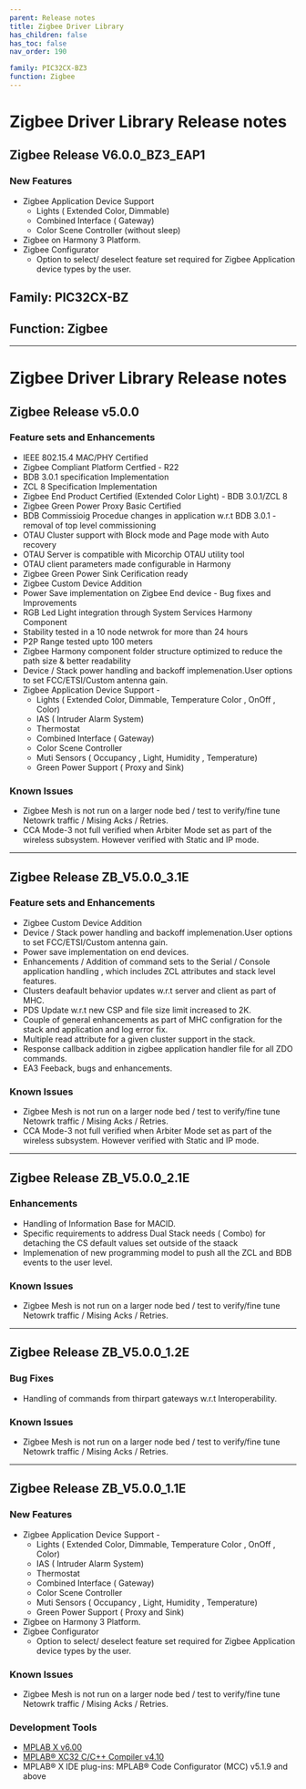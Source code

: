 ```yaml
---
parent: Release notes
title: Zigbee Driver Library
has_children: false
has_toc: false
nav_order: 190

family: PIC32CX-BZ3
function: Zigbee
---
```


# Zigbee Driver Library Release notes

## Zigbee Release V6.0.0_BZ3_EAP1

### New Features
+ Zigbee Application Device Support
  + Lights ( Extended Color, Dimmable)
  + Combined Interface ( Gateway)
  + Color Scene Controller (without sleep)
+ Zigbee on Harmony 3 Platform.
+ Zigbee Configurator
  + Option to select/ deselect feature set required for Zigbee Application device types by the user.

 

## Family: PIC32CX-BZ
## Function: Zigbee
---
# Zigbee Driver Library Release notes

## Zigbee Release v5.0.0

### Feature sets and Enhancements

+ IEEE 802.15.4 MAC/PHY Certified
+ Zigbee Compliant Platform Certfied - R22
+ BDB 3.0.1 specification Implementation 
+ ZCL 8 Specification Implementation
+ Zigbee End Product Certified (Extended Color Light) - BDB 3.0.1/ZCL 8
+ Zigbee Green Power Proxy Basic Certified
+ BDB Commissioig Procedue changes in application w.r.t BDB 3.0.1 - removal of top level commissioning
+ OTAU Cluster support with Block mode and Page mode with Auto recovery
+ OTAU Server is compatible with Micorchip OTAU utility tool
+ OTAU client parameters made configurable in Harmony
+ Zigbee Green Power Sink Cerification ready
+ Zigbee Custom Device Addition
+ Power Save implementation on Zigbee End device - Bug fixes and Improvements
+ RGB Led Light integration through System Services Harmony Component
+ Stability tested in a 10 node netwrok for more than 24 hours
+ P2P Range tested upto 100 meters
+ Zigbee Harmony component folder structure optimized to reduce the path size & better readability
+ Device / Stack power handling and backoff implemenation.User options to set FCC/ETSI/Custom antenna gain.
+ Zigbee Application Device Support - 
  + Lights ( Extended Color, Dimmable, Temperature Color , OnOff , Color)
  + IAS ( Intruder Alarm System)
  + Thermostat
  + Combined Interface ( Gateway)
  + Color Scene Controller
  + Muti Sensors ( Occupancy , Light, Humidity , Temperature)
  + Green Power Support ( Proxy and Sink)

### Known Issues
+ Zigbee Mesh is not run on a larger node bed / test to verify/fine tune  Netowrk traffic / Mising Acks / Retries.
+ CCA Mode-3 not full verified when Arbiter Mode set as part of the wireless subsystem. However verified with Static and IP mode.

*************************************
## Zigbee Release ZB_V5.0.0_3.1E

### Feature sets and Enhancements
+ Zigbee Custom Device Addition
+ Device / Stack power handling and backoff implemenation.User options to set FCC/ETSI/Custom antenna gain.
+ Power save implementation on end devices.
+ Enhancements / Addition of command sets to the Serial / Console application handling , which includes ZCL attributes and stack level features.
+ Clusters deafault behavior updates w.r.t server and client as part of MHC. 
+ PDS Update w.r.t new CSP and file size limit increased to 2K.
+ Couple of general enhancements as part of MHC configration for the stack and application and log error fix.
+ Multiple read attribute for a given cluster support in the stack.
+ Response callback addition in zigbee application handler file for all ZDO commands.
+ EA3 Feeback, bugs and enhancements.

### Known Issues
+ Zigbee Mesh is not run on a larger node bed / test to verify/fine tune  Netowrk traffic / Mising Acks / Retries.
+ CCA Mode-3 not full verified when Arbiter Mode set as part of the wireless subsystem. However verified with Static and IP mode.

**********************************

## Zigbee Release ZB_V5.0.0_2.1E
### Enhancements
+ Handling of Information Base for MACID.
+ Specific requirements to address Dual Stack needs ( Combo) for detaching the CS default values set outside of the staack
+ Implemenation of new programming model to push all the ZCL and BDB events to the user level.

### Known Issues
+ Zigbee Mesh is not run on a larger node bed / test to verify/fine tune  Netowrk traffic / Mising Acks / Retries.

**********************************

## Zigbee Release ZB_V5.0.0_1.2E
### Bug Fixes
+ Handling of commands from thirpart gateways w.r.t Interoperability.

### Known Issues
+ Zigbee Mesh is not run on a larger node bed / test to verify/fine tune  Netowrk traffic / Mising Acks / Retries.

**********************************

## Zigbee Release ZB_V5.0.0_1.1E

### New Features
+ Zigbee Application Device Support - 
  + Lights ( Extended Color, Dimmable, Temperature Color , OnOff , Color)
  + IAS ( Intruder Alarm System)
  + Thermostat
  + Combined Interface ( Gateway)
  + Color Scene Controller
  + Muti Sensors ( Occupancy , Light, Humidity , Temperature)
  + Green Power Support ( Proxy and Sink)
+ Zigbee on Harmony 3 Platform.
+ Zigbee Configurator
  + Option to select/ deselect feature set required for Zigbee Application device types by the user.

### Known Issues
+ Zigbee Mesh is not run on a larger node bed / test to verify/fine tune  Netowrk traffic / Mising Acks / Retries.
 

### Development Tools
+ [MPLAB X v6.00](https://www.microchip.com/mplab/mplab-x-ide)
+ [MPLAB® XC32 C/C++ Compiler v4.10](https://www.microchip.com/mplab/compilers)
+ MPLAB® X IDE plug-ins: MPLAB® Code Configurator (MCC) v5.1.9 and above
 

